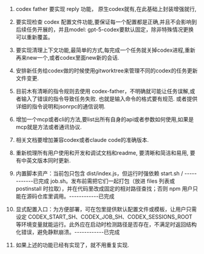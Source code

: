 1. codex father 要实现 reply 功能， 原生codex就有,在此基础上封装增强就行,

2. 要实现检查 codex 配置文件功能,要保证每一个配置都是正确,并且不会影响到后续任务开展的，并且model:
   gpt-5-codex要默认固定，除非特殊情况更换可以重新覆盖。

3. 要实现清理上下文功能,最简单的方式,每完成一个任务就关掉codex进程,重新再来new一个,或者codex里面new新的会话.

4. 安排新任务给codex做的时候使用gitworktree来管理不同的codex的任务更新文件变更.

5. 目前木有清晰的指令规则去使用 codex-father，不明确就可能让任务误解,或者输入了错误的指令导致任务失败. 也就是输入命令的格式要有规范. 或者提供详细的指令说明和jsonrpc的通信说明.

6. 增加一个mcp或者cli的方法,要list出所有自身的api或者参数如何使用,如果是mcp就是方法或者通讯协议.
7. 相关文档要增加兼容codex或者claude code的准确版本.

8. 重新梳理所有用户使用和开发和调试文档和readme, 要清晰和简洁和易用, 要有中英文版本同时更新.

9. 内置脚本资产：当前包只包含 dist/index.js，但运行时强依赖 start.sh /
   ------------已完成 job.sh。发布前需把它们一起打包（放进 files 列表或 postinstall 时拉取），并在代码里改成固定的相对路径查找；否则 npm 用户只能在源码仓库里调用。------------已完成

10. 显式配置入口：为方便部署，可在包里提供默认配置文件或模板，让用户只需设定 CODEX_START_SH、CODEX_JOB_SH、CODEX_SESSIONS_ROOT 等环境变量就能运行。此外应在启动时检测路径是否存在，不满足时返回结构化错误，避免静默崩溃。------------已完成

11. 如果上述的功能已经有实现了，就不用重复实现.
